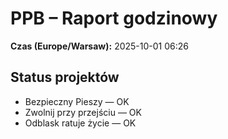 # PPB – Raport godzinowy
**Czas (Europe/Warsaw):** 2025-10-01 06:26

## Status projektów
- Bezpieczny Pieszy — OK
- Zwolnij przy przejściu — OK
- Odblask ratuje życie — OK

